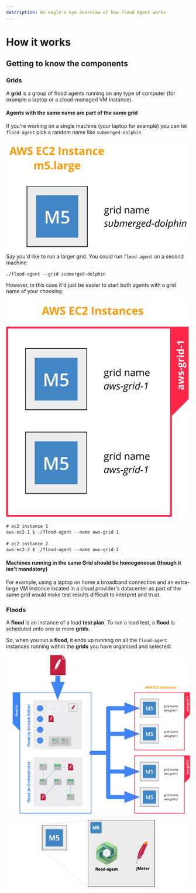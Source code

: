 ```yaml
---
description: An eagle's eye overview of how Flood Agent works
---
```


# How it works

## Getting to know the components

### Grids

A **grid** is a group of flood agents running on any type of computer \(for example a laptop or a cloud-managed VM instance\).

#### Agents with the same name are part of the same grid

If you're working on a single machine \(your laptop for example\) you can let `flood-agent` pick a random name like `submerged-dolphin`

![](.gitbook/assets/node%20%281%29.svg)

Say you'd like to run a larger grid. You could run `flood-agent` on a second machine

```text
./flood-agent --grid submerged-dolphin
```

However, in this case it'd just be easier to start both agents with a grid name of your choosing:

![](.gitbook/assets/nodes-in-grid.svg)

```text
# ec2 instance 1
aws-ec2-1 $ ./flood-agent --name aws-grid-1

# ec2 instance 2
aws-ec2-2 $ ./flood-agent --name aws-grid-1
```

#### Machines running in the same Grid should be homogeneous \(though it isn't mandatory\)

For example, using a laptop on home a broadband connection and an extra-large VM instance located in a cloud provider's datacenter as part of the same grid would make test results difficult to interpret and trust.

### Floods

A **flood** is an instance of a load **test plan**. To run a load test, a **flood** is scheduled onto one or more **grids**. 

So, when you run a **flood**, it ends up running on all the `flood-agent` instances running within the **grids** you have organised and selected:

![To run a flood, define it with the Stream Editor and decide with grids to target. Once you hit &quot;Launch&quot; flood.io queues your flood to run on the correct nodes.](.gitbook/assets/canvas-3.svg)

![A &quot;node&quot; runs two main processes flood-agent and a load generator.](.gitbook/assets/ga.png)



